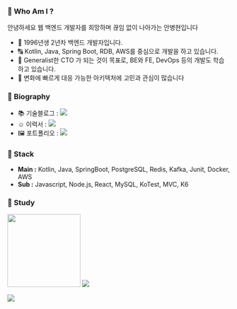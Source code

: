### 📝 Who Am I ?
안녕하세요 웹 백엔드 개발자를 희망하며 끊임 없이 나아가는 안병현입니다 <br>
- 🧐 1996년생 2년차 백엔드 개발자입니다.
- 🔠 Kotlin, Java, Spring Boot, RDB, AWS를 중심으로 개발을 하고 있습니다.
- 🎁 Generalist한 CTO 가 되는 것이 목표로, BE와 FE, DevOps 등의 개발도 학습 하고 있습니다.
- 🌊 변화에 빠르게 대응 가능한 아키텍처에 고민과 관심이 많습니다

### 📖 Biography
- 📚 기술블로그 : <a href="https://behoney.tistory.com/"><img src="https://img.shields.io/badge/Tistory-ffda42?style=for-the-badge&logo=Tistory&logoColor=black"></a><br>
- ☺️ 이력서 : <a href="https://bhyunnie.notion.site/1bda6fa576c3801aa532c3a2134bc7e1?pvs=4"><img src="https://img.shields.io/badge/Notion-black?style=for-the-badge&logo=Notion&logoColor=white"></a><br>
- 🖼️ 포트폴리오 : <a href="https://www.notion.so/bhyunnie/1b7a6fa576c380a28e6af006645cad2f"><img src="https://img.shields.io/badge/Portfolio-white?style=for-the-badge&logo=Notion&logoColor=black"></a><br>
  
### 🔖 Stack
- **Main :** Kotlin, Java, SpringBoot, PostgreSQL, Redis, Kafka, Junit, Docker, AWS
- **Sub :** Javascript, Node.js, React, MySQL, KoTest, MVC, K6


### 📕 Study
<div>
<img height=165 src="https://github-readme-stats.vercel.app/api?username=bhyunnie&show_icons=true&theme=great-gatsby">
<!-- https://github.com/anuraghazra/github-readme-stats/blob/master/docs/readme_kr.md 통계 -->
<image src="https://github-readme-stats.vercel.app/api/top-langs/?username=bhyunnie&layout=compact">
</div>

<p align="left">
  <image src="https://github-readme-stats.vercel.app/api/wakatime?username=bhyunnie&layout=compact&range=last_7_days&theme=dark">
</p>
